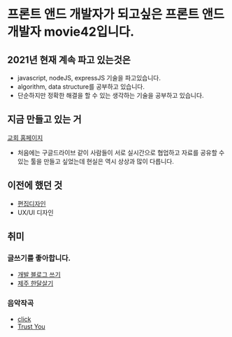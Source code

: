 # 프론트 앤드 개발자가 되고싶은 프론트 앤드 개발자 movie42입니다. 

## 2021년 현재 계속 파고 있는것은
- javascript, nodeJS, expressJS 기술을 파고있습니다. 
- algorithm, data structure를 공부하고 있습니다.
- 단순하지만 정확한 해결을 할 수 있는 생각하는 기술을 공부하고 있습니다. 

## 지금 만들고 있는 거
[교회 홈페이지](https://y-chung.com)
- 처음에는 구글드라이브 같이 사람들이 서로 실시간으로 협업하고 자료를 공유할 수 있는 툴을 만들고 싶었는데 현실은 역시 상상과 많이 다릅니다. 

## 이전에 했던 것
- [편집디자인](https://drive.google.com/file/d/1AP7PkPkzIJwt5Rha8zGn6bkGHUd24esM/view?usp=sharing)
- UX/UI 디자인

## 취미

### 글쓰기를 좋아합니다.
- [개발 블로그 쓰기](https://velog.io/@gogo78)
- [제주 한달살기](https://post.naver.com/my/series/detail.naver?seriesNo=652652&memberNo=578262)

### 음악작곡
- [click](https://www.youtube.com/watch?v=3lBz84R1EPg)
- [Trust You](https://www.youtube.com/watch?v=GuT3j5kiQJw)
